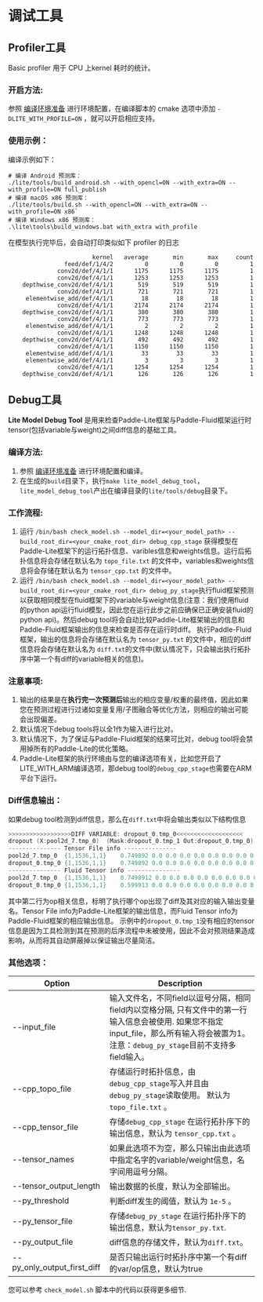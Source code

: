 # 调试工具

## Profiler工具

Basic profiler 用于 CPU 上kernel 耗时的统计。

### 开启方法:

参照 [编译环境准备](../source_compile/compile_env) 进行环境配置，在编译脚本的 cmake 选项中添加 `-DLITE_WITH_PROFILE=ON` ，就可以开启相应支持。

### 使用示例：
编译示例如下：

```
# 编译 Android 预测库：
./lite/tools/build_android.sh --with_opencl=ON --with_extra=ON --with_profile=ON full_publish
# 编译 macOS x86 预测库：
./lite/tools/build.sh --with_opencl=ON --with_extra=ON --with_profile=ON x86`
# 编译 Windows x86 预测库：
.\lite\tools\build_windows.bat with_extra with_profile
```

在模型执行完毕后，会自动打印类似如下 profiler 的日志

```
                        kernel   average       min       max     count
                feed/def/1/4/2         0         0         0         1
              conv2d/def/4/1/1      1175      1175      1175         1
              conv2d/def/4/1/1      1253      1253      1253         1
    depthwise_conv2d/def/4/1/1       519       519       519         1
              conv2d/def/4/1/1       721       721       721         1
     elementwise_add/def/4/1/1        18        18        18         1
              conv2d/def/4/1/1      2174      2174      2174         1
    depthwise_conv2d/def/4/1/1       380       380       380         1
              conv2d/def/4/1/1       773       773       773         1
     elementwise_add/def/4/1/1         2         2         2         1
              conv2d/def/4/1/1      1248      1248      1248         1
    depthwise_conv2d/def/4/1/1       492       492       492         1
              conv2d/def/4/1/1      1150      1150      1150         1
     elementwise_add/def/4/1/1        33        33        33         1
     elementwise_add/def/4/1/1         3         3         3         1
              conv2d/def/4/1/1      1254      1254      1254         1
    depthwise_conv2d/def/4/1/1       126       126       126         1
```

## Debug工具

**Lite Model Debug Tool** 是用来检查Paddle-Lite框架与Paddle-Fluid框架运行时tensor(包括variable与weight)之间diff信息的基础工具。

### 编译方法:

1. 参照 [编译环境准备](../source_compile/compile_env) 进行环境配置和编译。
2. 在生成的`build`目录下，执行`make lite_model_debug_tool`，`lite_model_debug_tool`产出在编译目录的`lite/tools/debug`目录下。

### 工作流程:

1. 运行 `/bin/bash check_model.sh --model_dir=<your_model_path> --build_root_dir=<your_cmake_root_dir> debug_cpp_stage` 获得模型在Paddle-Lite框架下的运行拓扑信息、varibles信息和weights信息。运行后拓扑信息将会存储在默认名为 `topo_file.txt` 的文件中，variables和weights信息将会存储在默认名为 `tensor_cpp.txt` 的文件中。
2. 运行 `/bin/bash check_model.sh --model_dir=<your_model_path> --build_root_dir=<your_cmake_root_dir> debug_py_stage`执行fluid框架预测以获取相同模型在fluid框架下的variable与weight信息(注意：我们使用fluid的python api运行fluid模型，因此您在运行此步之前应确保已正确安装fluid的python api)。然后debug tool将会自动比较Paddle-Lite框架输出的信息和Paddle-Fluid框架输出的信息来检查是否存在运行时diff。 执行Paddle-Fluid框架，输出的信息将会存储在默认名为 `tensor_py.txt` 的文件中，相应的diff信息将会存储在默认名为 `diff.txt`的文件中(默认情况下，只会输出执行拓扑序中第一个有diff的variable相关的信息)。

### 注意事项:

1. 输出的结果是在**执行完一次预测后**输出的相应变量/权重的最终值，因此如果您在预测过程进行过诸如变量复用/子图融合等优化方法，则相应的输出可能会出现偏差。
2. 默认情况下debug tools将以全1作为输入进行比对。
3. 默认情况下，为了保证与Paddle-Fluid框架的结果可比对，debug tool将会禁用掉所有的Paddle-Lite的优化策略。
4. Paddle-Lite框架的执行环境由与您的编译选项有关，比如您开启了LITE_WITH_ARM编译选项，那debug tool的`debug_cpp_stage`也需要在ARM平台下运行。

### Diff信息输出：

如果debug tool检测到diff信息，那么在`diff.txt`中将会输出类似以下结构信息

```c++
>>>>>>>>>>>>>>>>>>DIFF VARIABLE: dropout_0.tmp_0<<<<<<<<<<<<<<<<<<<
dropout	(X:pool2d_7.tmp_0)	(Mask:dropout_0.tmp_1 Out:dropout_0.tmp_0)
--------------- Tensor File info ---------------
pool2d_7.tmp_0	{1,1536,1,1}	0.749892 0.0 0.0 0.0 0.0 0.0 0.0 0.0 0.0 0.0150336 0.621641 0.147099 0.636727 0.0 0.0 0.00410917 0.784708 0.0 0.0704846 0.233599 0.840123 0.239201 0.112878 0.0 0.155352 0.306906 0.0 0.0 0.860938 0.221037 0.787316 0.256585 ... 
dropout_0.tmp_0	{1,1536,1,1}	0.749892 0.0 0.0 0.0 0.0 0.0 0.0 0.0 0.0 0.0150336 0.621641 0.147099 0.636727 0.0 0.0 0.00410917 0.784708 0.0 0.0704846 0.233599 0.840123 0.239201 0.112878 0.0 0.155352 0.306906 0.0 0.0 0.860938 0.221037 0.787316 0.256585 ...
--------------- Fluid Tensor info ---------------
pool2d_7.tmp_0	{1,1536,1,1}	0.7498912 0.0 0.0 0.0 0.0 0.0 0.0 0.0 0.0 0.015033395 0.6216395 0.14709876 0.63672537 0.0 0.0 0.0041093696 0.7847073 0.0 0.07048465 0.23359808 0.8401219 0.23919891 0.1128789 0.0 0.1553514 0.3069055 0.0 0.0 0.8609365 0.22103554 ...
dropout_0.tmp_0	{1,1536,1,1}	0.599913 0.0 0.0 0.0 0.0 0.0 0.0 0.0 0.0 0.012026716 0.4973116 0.117679015 0.5093803 0.0 0.0 0.0032874958 0.62776583 0.0 0.056387722 0.18687847 0.67209756 0.19135913 0.090303116 0.0 0.12428112 0.2455244 0.0 0.0 0.68874925 ... 
```

其中第二行为op相关信息，标明了执行哪个op出现了diff及其对应的输入输出变量名。Tensor File info为Paddle-Lite框架的输出信息，而Fluid Tensor info为Paddle-Fluid框架的相应输出信息。
示例中的`dropout_0.tmp_1`没有相应的tensor信息是因为工具检测到其在预测的后序流程中未被使用，因此不会对预测结果造成影响，从而将其自动屏蔽掉以保证输出尽量简洁。

### 其他选项：

| Option                      | Description                                                  |
| --------------------------- | ------------------------------------------------------------ |
| --input_file                | 输入文件名，不同field以逗号分隔，相同field内以空格分隔, 只有文件中的第一行输入信息会被使用. 如果您不指定input_file，那么所有输入将会被置为1。注意：`debug_py_stage`目前不支持多field输入。 |
| --cpp_topo_file             | 存储运行时拓扑信息，由`debug_cpp_stage`写入并且由`debug_py_stage`读取使用。 默认为`topo_file.txt` 。 |
| --cpp_tensor_file           | 存储`debug_cpp_stage` 在运行拓扑序下的输出信息，默认为 `tensor_cpp.txt` 。 |
| --tensor_names              | 如果此选项不为空，那么只输出由此选项中指定名字的variable/weight信息，名字间用逗号分隔。 |
| --tensor_output_length      | 输出数据的长度，默认为全部输出。                             |
| --py_threshold              | 判断diff发生的阈值，默认为 `1e-5` 。                         |
| --py_tensor_file            | 存储`debug_py_stage` 在运行拓扑序下的输出信息，默认为`tensor_py.txt`. |
| --py_output_file            | diff信息的存储文件，默认为`diff.txt`。                       |
| --py_only_output_first_diff | 是否只输出运行时拓扑序中第一个有diff的var/op信息，默认为true |

您可以参考 `check_model.sh` 脚本中的代码以获得更多细节.
